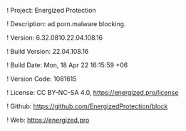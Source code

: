 ! Project: Energized Protection

! Description: ad.porn.malware blocking.

! Version: 6.32.0810.22.04.108.16

! Build Version: 22.04.108.16

! Build Date: Mon, 18 Apr 22 16:15:59 +06

! Version Code: 1081615

! License: CC BY-NC-SA 4.0, https://energized.pro/license

! Github: https://github.com/EnergizedProtection/block

! Web: https://energized.pro
